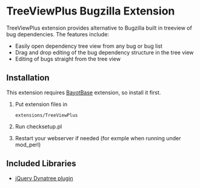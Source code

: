 TreeViewPlus Bugzilla Extension
===============================

TreeViewPlus extension provides alternative to Bugzilla built in treeview of
bug dependencies. The features include:

*   Easily open dependency tree view from any bug or bug list
*   Drag and drop editing of the bug dependency structure in the tree view
*   Editing of bugs straight from the tree view


Installation
------------

This extension requires [BayotBase](https://github.com/bayoteers/BayotBase)
extension, so install it first.

1.  Put extension files in

        extensions/TreeViewPlus

2.  Run checksetup.pl

3.  Restart your webserver if needed (for exmple when running under mod_perl)

    
Included Libraries
------------------

*   [jQuery Dynatree plugin](http://code.google.com/p/dynatree/)

